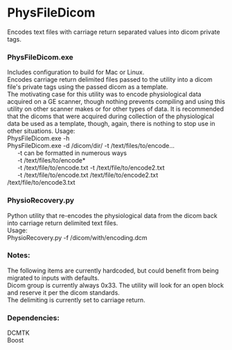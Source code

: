 # PhysFileDicom
Encodes text files with carriage return separated values into dicom private tags.

### PhysFileDicom.exe</br>
Includes configuration to build for Mac or Linux.</br>
Encodes carriage return delimited files passed to the utility into a dicom file's private tags using the passed dicom as a template.</br>
The motivating case for this utility was to encode physiological data acquired on a GE scanner, though nothing prevents compiling and
using this utility on other scanner makes or for other types of data. It is recommended that the dicoms that were acquired during
collection of the physiological data be used as a template, though, again, there is nothing to stop use in other situations.
Usage:</br>
PhysFileDicom.exe -h<br>
PhysFileDicom.exe -d /dicom/dir/ -t /text/files/to/encode...<br>
&nbsp; &nbsp; &nbsp; -t can be formatted in numerous ways<br>
&nbsp; &nbsp; &nbsp; -t /text/files/to/encode*<br>
&nbsp; &nbsp; &nbsp; -t /text/file/to/encode.txt -t /text/file/to/encode2.txt<br>
&nbsp; &nbsp; &nbsp; -t /text/file/to/encode.txt /text/file/to/encode2.txt /text/file/to/encode3.txt<br>

### PhysioRecovery.py<br>
Python utility that re-encodes the physiological data from the dicom back into carriage return delimited text files.<br>
Usage:<br>
PhysioRecovery.py -f /dicom/with/encoding.dcm<br>

### Notes:<br>
The following items are currently hardcoded, but could benefit from being migrated to inputs with defaults.<br>
Dicom group is currently always 0x33. The utility will look for an open block and reserve it per the dicom standards.<br>
The delimiting is currently set to carriage return. <br>

### Dependencies:<br>
DCMTK<br>
Boost
